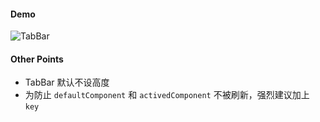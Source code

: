 #### Demo

![TabBar](https://github.com/wangkexinW/rnx-ui/blob/doc/TabBar/TabBar.png?raw=true)

#### Other Points

- TabBar 默认不设高度
- 为防止 `defaultComponent` 和 `activedComponent` 不被刷新，强烈建议加上 `key`
